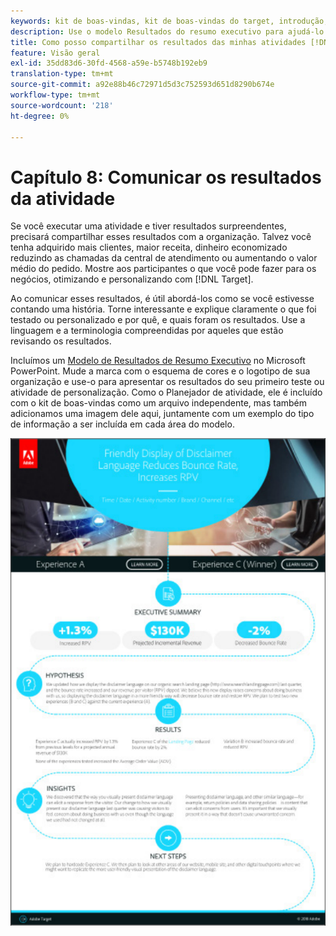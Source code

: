 ```yaml
---
keywords: kit de boas-vindas, kit de boas-vindas do target, introdução, introdução, introdução
description: Use o modelo Resultados do resumo executivo para ajudá-lo a comunicar seus sucessos com suas atividades de Adobe [!DNL Target] .
title: Como posso compartilhar os resultados das minhas atividades [!DNL Target] com minha organização?
feature: Visão geral
exl-id: 35dd83d6-30fd-4568-a59e-b5748b192eb9
translation-type: tm+mt
source-git-commit: a92e88b46c72971d5d3c752593d651d8290b674e
workflow-type: tm+mt
source-wordcount: '218'
ht-degree: 0%

---
```


# Capítulo 8: Comunicar os resultados da atividade

Se você executar uma atividade e tiver resultados surpreendentes, precisará compartilhar esses resultados com a organização. Talvez você tenha adquirido mais clientes, maior receita, dinheiro economizado reduzindo as chamadas da central de atendimento ou aumentando o valor médio do pedido. Mostre aos participantes o que você pode fazer para os negócios, otimizando e personalizando com [!DNL Target].

Ao comunicar esses resultados, é útil abordá-los como se você estivesse contando uma história. Torne interessante e explique claramente o que foi testado ou personalizado e por quê, e quais foram os resultados. Use a linguagem e a terminologia compreendidas por aqueles que estão revisando os resultados.

Incluímos um [Modelo de Resultados de Resumo Executivo](/help/assets/executive-summary.zip) no Microsoft PowerPoint. Mude a marca com o esquema de cores e o logotipo de sua organização e use-o para apresentar os resultados do seu primeiro teste ou atividade de personalização. Como o Planejador de atividade, ele é incluído com o kit de boas-vindas como um arquivo independente, mas também adicionamos uma imagem dele aqui, juntamente com um exemplo do tipo de informação a ser incluída em cada área do modelo.

![Relatório de Resumo Executivo](/help/c-intro/assets/executive-summary-report.png)
